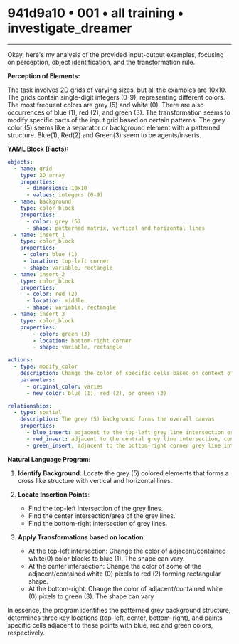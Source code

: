 # 941d9a10 • 001 • all training • investigate_dreamer

---
Okay, here's my analysis of the provided input-output examples, focusing on perception, object identification, and the transformation rule.

**Perception of Elements:**

The task involves 2D grids of varying sizes, but all the examples are 10x10. The grids contain single-digit integers (0-9), representing different colors. The most frequent colors are grey (5) and white (0). There are also occurrences of blue (1), red (2), and green (3). The transformation seems to modify specific parts of the input grid based on certain patterns. The grey color (5) seems like a separator or background element with a patterned structure. Blue(1), Red(2) and Green(3) seem to be agents/inserts.

**YAML Block (Facts):**



```yaml
objects:
  - name: grid
    type: 2D array
    properties:
      - dimensions: 10x10
      - values: integers (0-9)
  - name: background
    type: color_block
    properties:
      - color: grey (5)
      - shape: patterned matrix, vertical and horizontal lines
  - name: insert_1
    type: color_block
    properties:
     - color: blue (1)
     - location: top-left corner
     - shape: variable, rectangle
  - name: insert_2
    type: color_block
    properties:
      - color: red (2)
      - location: middle
      - shape: variable, rectangle
  - name: insert_3
    type: color_block
    properties:
        - color: green (3)
        - location: bottom-right corner
        - shape: variable, rectangle

actions:
  - type: modify_color
    description: Change the color of specific cells based on context of grey(5) color.
    parameters:
      - original_color: varies
      - new_color: blue (1), red (2), or green (3)

relationships:
  - type: spatial
    description: The grey (5) background forms the overall canvas
    properties:
      - blue_insert: adjacent to the top-left grey line intersection or white cells
      - red_insert: adjacent to the central grey line intersection, contained within white cells
      - green_insert: adjacent to the bottom-right corner grey line intersection or white cells

```



**Natural Language Program:**

1.  **Identify Background:** Locate the grey (5) colored elements that forms a cross like structure with vertical and horizontal lines.

2.  **Locate Insertion Points**:
    *   Find the top-left intersection of the grey lines.
    *   Find the center intersection/area of the grey lines.
    *   Find the bottom-right intersection of grey lines.

3. **Apply Transformations based on location**:
    *   At the top-left intersection: Change the color of adjacent/contained white(0) color blocks to blue (1). The shape can vary.
    *    At the center intersection: Change the color of some of the adjacent/contained white (0) pixels to red (2) forming rectangular shape.
    *    At the bottom-right: Change the color of adjacent/contained white (0) pixels to green (3). The shape can vary

In essence, the program identifies the patterned grey background structure, determines three key locations (top-left, center, bottom-right), and paints specific cells adjacent to these points with blue, red and green colors, respectively.

